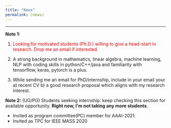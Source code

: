 ```yaml
---
title: "News"
permalink: /news/
---
```


***

**Note 1:**  

1. <font color='red'>Looking for motivated students (Ph.D.) willing to give a head-start in research. Drop me an email if interested.</font>

2. A strong background in mathematics, linear algebra, machine learning, NLP with coding skills in python/C++/java and familiarity with tensorflow, keras, pytorch is a plus.
3. While sending me an email for PhD/internship, include in your email your a) recent CV b) a good research proposal which aligns with my research interest.

**Note 2:**  (UG/PG) Students seeking internship: keep checking this section for available opportunity. **Right now, I'm not taking any more students**.



* Invited as program committee(PC) member for AAAI-2021.
* Invited as TPC for IEEE MASS 2020

